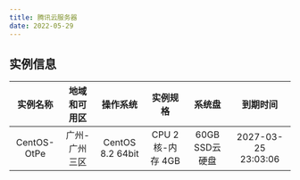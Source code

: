 ```yaml
---
title: 腾讯云服务器
date: 2022-05-29
---
```


## 实例信息

|实例名称|地域和可用区|操作系统|实例规格|系统盘|到期时间|
| :-: | :-: | :-: | :-: | :-: | :-: |
|CentOS-OtPe|广州-广州三区|CentOS 8.2 64bit|CPU 2核-内存 4GB|60GB SSD云硬盘|2027-03-25 23:03:06|
